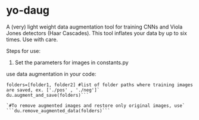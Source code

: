 # yo-daug
A (very) light weight data augmentation tool for training CNNs and Viola Jones detectors (Haar Cascades). This tool inflates your data by up to six times. Use with care.


Steps for use: 

1. Set the parameters for images in constants.py

use data augmentation in your code:

```import data_utils as daug
folders=[folder1, folder2] #list of folder paths where training images are saved, ex. ['./pos' , './neg']`
du.augment_and_save(folders)```

`#To remove augmented images and restore only original images, use`
```du.remove_augmented_data(folders)```
